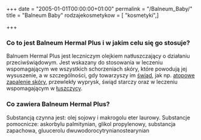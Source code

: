 +++
date = "2005-01-01T00:00:00+01:00"
permalink = "/Balneum_Baby/"
title = "Balneum Baby"
rodzajekosmetykow = [ "kosmetyki",]

+++

### Co to jest Balneum Hermal Plus i w jakim celu się go stosuje?

Balnuem Hermal Plus jest leczniczym olejkiem natłuszczający o działaniu przeciwświądowym. Jest wskazany do stosowania w leczeniu wspomagającym we wszystkich schorzeniach skóry, które powodują jej wysuszenie, a w szczególności, gdy towarzyszy im [świąd](/atopedia/świąd "wikilink"), jak np. [atopowe zapalenie skóry](/atopedia/atopowe_zapalenie_skóry "wikilink"), przewlekły wyprysk, świąd starczy oraz w leczeniu wspomagającym w [łuszczycy](/atopedia/łuszczyca "wikilink").

### Co zawiera Balneum Hermal Plus?

Substancją czynna jest: olej sojowy i makrogolu eter laurowy. Substancje pomocnicze: askorbylu palmitynian, glikol propylenowy, substancja zapachowa, gluucerolu dwuwodorocytrynianostearynian
